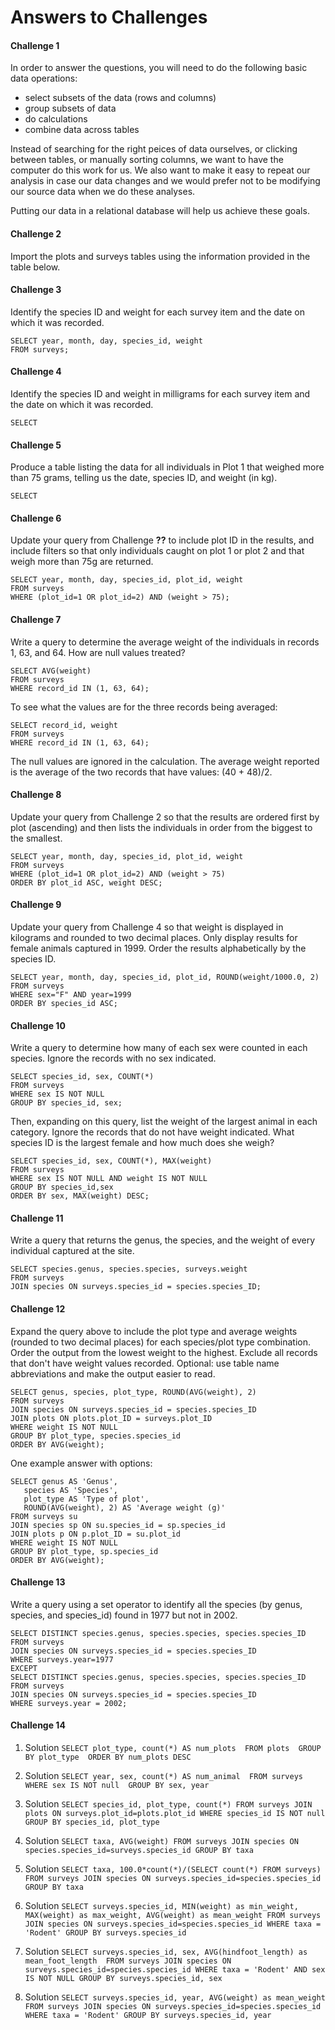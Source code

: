 # Answers to Challenges

#### Challenge 1
In order to answer the questions, you will need to do the following basic data operations:
* select subsets of the data (rows and columns)
* group subsets of data
* do calculations
* combine data across tables

Instead of searching for the right peices of data ourselves, or clicking between tables, or manually sorting columns, we want to have the computer do this work for us. We also want to make it easy to repeat our analysis in case our data changes and we would prefer not to be modifying our source data when we do these analyses.

Putting our data in a relational database will help us achieve these goals.

#### Challenge 2
Import the plots and surveys tables using the information provided in the table below.

#### Challenge 3
Identify the species ID and weight for each survey item and the date on which it was recorded.

```
SELECT year, month, day, species_id, weight
FROM surveys;
```

#### Challenge 4
Identify the species ID and weight in milligrams for each survey item and the date on which it was recorded.

```
SELECT
```

#### Challenge 5
Produce a table listing the data for all individuals in Plot 1 that weighed more than 75 grams, telling us the date, species ID, and weight (in kg).

```
SELECT
```



#### Challenge 6
Update your query from Challenge **??** to include plot ID in the results, and include filters so that only individuals caught on plot 1 or plot 2 and that weigh more than 75g are returned.

```
SELECT year, month, day, species_id, plot_id, weight  
FROM surveys
WHERE (plot_id=1 OR plot_id=2) AND (weight > 75);
```

#### Challenge 7
Write a query to determine the average weight of the individuals in records 1, 63, and 64. How are null values treated?

```
SELECT AVG(weight)
FROM surveys
WHERE record_id IN (1, 63, 64);
```

To see what the values are for the three records being averaged:

```
SELECT record_id, weight
FROM surveys
WHERE record_id IN (1, 63, 64);
```

The null values are ignored in the calculation. The average weight reported is the average of the two records that have values: (40 + 48)/2.

#### Challenge 8
Update your query from Challenge 2 so that the results are ordered first by plot (ascending) and then lists the individuals in order from the biggest to the smallest.

```
SELECT year, month, day, species_id, plot_id, weight  
FROM surveys
WHERE (plot_id=1 OR plot_id=2) AND (weight > 75)
ORDER BY plot_id ASC, weight DESC;
```

#### Challenge 9
Update your query from Challenge 4 so that weight is displayed in kilograms and rounded to two decimal places. Only display results for female animals captured in 1999. Order the results alphabetically by the species ID.

```
SELECT year, month, day, species_id, plot_id, ROUND(weight/1000.0, 2)
FROM surveys
WHERE sex="F" AND year=1999
ORDER BY species_id ASC;
```

#### Challenge 10
Write a query to determine how many of each sex were counted in each species. Ignore the records with no sex indicated.

```
SELECT species_id, sex, COUNT(*)
FROM surveys
WHERE sex IS NOT NULL
GROUP BY species_id, sex;
```

Then, expanding on this query, list the weight of the largest animal in each category. Ignore the records that do not have weight indicated. What species ID is the largest female and how much does she weigh?

```
SELECT species_id, sex, COUNT(*), MAX(weight)
FROM surveys
WHERE sex IS NOT NULL AND weight IS NOT NULL
GROUP BY species_id,sex
ORDER BY sex, MAX(weight) DESC;
```

#### Challenge 11
Write a query that returns the genus, the species, and the weight of every individual captured at the site.

```
SELECT species.genus, species.species, surveys.weight
FROM surveys
JOIN species ON surveys.species_id = species.species_ID;
```

#### Challenge 12
Expand the query above to include the plot type and average weights (rounded to two decimal places) for each species/plot type combination. Order the output from the lowest weight to the highest. Exclude all records that don't have weight values recorded. Optional: use table name abbreviations and make the output easier to read.

```
SELECT genus, species, plot_type, ROUND(AVG(weight), 2)
FROM surveys
JOIN species ON surveys.species_id = species.species_ID
JOIN plots ON plots.plot_ID = surveys.plot_ID
WHERE weight IS NOT NULL
GROUP BY plot_type, species.species_id
ORDER BY AVG(weight);
```
One example answer with options:

```
SELECT genus AS 'Genus',
   species AS 'Species',
   plot_type AS 'Type of plot',
   ROUND(AVG(weight), 2) AS 'Average weight (g)'
FROM surveys su
JOIN species sp ON su.species_id = sp.species_id
JOIN plots p ON p.plot_ID = su.plot_id
WHERE weight IS NOT NULL
GROUP BY plot_type, sp.species_id
ORDER BY AVG(weight);
```

#### Challenge 13
Write a query using a set operator to identify all the species (by genus, species, and species_id) found in 1977 but not in 2002.

```
SELECT DISTINCT species.genus, species.species, species.species_ID
FROM surveys
JOIN species ON surveys.species_id = species.species_ID
WHERE surveys.year=1977
EXCEPT
SELECT DISTINCT species.genus, species.species, species.species_ID
FROM surveys
JOIN species ON surveys.species_id = species.species_ID
WHERE surveys.year = 2002;
```

#### Challenge 14
1. Solution
`SELECT plot_type, count(*) AS num_plots  FROM plots  GROUP BY plot_type  ORDER BY num_plots DESC`

2. Solution
`SELECT year, sex, count(*) AS num_animal  FROM surveys  WHERE sex IS NOT null  GROUP BY sex, year`

3. Solution
`SELECT species_id, plot_type, count(*) FROM surveys JOIN plots ON surveys.plot_id=plots.plot_id WHERE species_id IS NOT null GROUP BY species_id, plot_type`

4. Solution
`SELECT taxa, AVG(weight) FROM surveys JOIN species ON species.species_id=surveys.species_id GROUP BY taxa`

5. Solution
`SELECT taxa, 100.0*count(*)/(SELECT count(*) FROM surveys) FROM surveys JOIN species ON surveys.species_id=species.species_id GROUP BY taxa`

6. Solution
`SELECT surveys.species_id, MIN(weight) as min_weight, MAX(weight) as max_weight, AVG(weight) as mean_weight FROM surveys JOIN species ON surveys.species_id=species.species_id WHERE taxa = 'Rodent' GROUP BY surveys.species_id`

7. Solution
`SELECT surveys.species_id, sex, AVG(hindfoot_length) as mean_foot_length  FROM surveys JOIN species ON surveys.species_id=species.species_id WHERE taxa = 'Rodent' AND sex IS NOT NULL GROUP BY surveys.species_id, sex`

8. Solution
`SELECT surveys.species_id, year, AVG(weight) as mean_weight FROM surveys JOIN species ON surveys.species_id=species.species_id WHERE taxa = 'Rodent' GROUP BY surveys.species_id, year`
